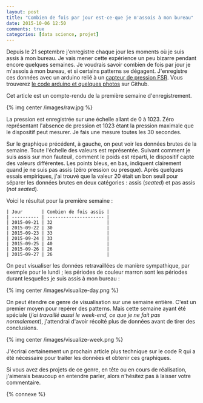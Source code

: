 ```yaml
---
layout: post
title: "Combien de fois par jour est-ce-que je m'assois à mon bureau"
date: 2015-10-06 12:50
comments: true
categories: [data science, projet]
---
```


Depuis le 21 septembre j'enregistre chaque jour les moments où je suis assis à
mon bureau. Je vais mener cette expérience un peu bizarre pendant encore quelques
semaines. Je voudrais savoir combien de fois par jour je m'assois à mon bureau,
et si certains patterns se dégagent. J'enregistre ces données avec un arduino
relié à un
[capteur de pression FSR](http://www.interlinkelectronics.com/FSR406.php).
Vous trouverez [le code arduino et quelques photos](https://github.com/lkdjiin/sit-down)
sur Github.

Cet article est un compte-rendu de la première semaine d'enregistrement.

{% img center /images/raw.jpg %}

<!-- more -->

La pression est enregistrée sur une échelle allant de 0 à 1023. Zéro
représentant l'absence de pression et 1023 étant la pression maximale que le
dispositif peut mesurer. Je fais une mesure toutes les 30 secondes.

Sur le graphique précédent, à gauche, on peut voir les données brutes de la
semaine. Toute l'échelle des valeurs est représentée. Suivant comment je suis
assis sur mon fauteuil, comment le poids est réparti, le dispositif capte des
valeurs différentes. Les points bleus, en bas, indiquent clairement quand je
ne suis pas assis (zéro pression ou presque). Après quelques essais empiriques, j'ai trouvé que la valeur 20
était un bon seuil pour séparer les données brutes en deux catégories :
assis (*seated*) et pas assis (*not seated*).

Voici le résultat pour la première semaine :

    | Jour       | Combien de fois assis |
    | ---------- | --------------------- |
    | 2015-09-21 | 32                    |
    | 2015-09-22 | 30                    |
    | 2015-09-23 | 33                    |
    | 2015-09-24 | 33                    |
    | 2015-09-25 | 40                    |
    | 2015-09-26 | 26                    |
    | 2015-09-27 | 26                    |

On peut visualiser les données retravaillées de manière sympathique, par
exemple pour le lundi ; les périodes de couleur marron sont les périodes
durant lesquelles je suis assis à mon bureau :

{% img center /images/visualize-day.png %}

On peut étendre ce genre de visualisation sur une semaine entière. C'est un
premier moyen pour repérer des patterns. Mais cette semaine ayant été spéciale
(*j'ai travaillé aussi le week-end, ce que je ne fait pas normalement*),
j'attendrai d'avoir récolté plus de données avant de tirer des conclusions.

{% img center /images/visualize-week.png %}

J'écrirai certainement un prochain article plus technique sur le code R qui a
été nécessaire pour traiter les données et obtenir ces graphiques.

Si vous avez des projets de ce genre, en tête ou en cours de réalisation,
j'aimerais beaucoup en entendre parler, alors n'hésitez pas à laisser votre
commentaire.

{% connexe %}
